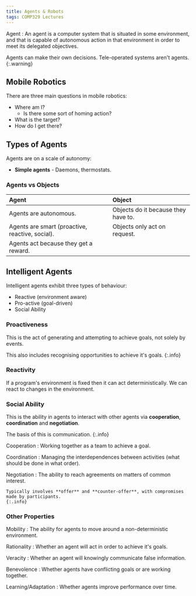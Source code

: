 ```yaml
---
title: Agents & Robots
tags: COMP329 Lectures
---
```


Agent
: An agent is a computer system that is situated in some environment, and that is capable of autonomous action in that environment in order to meet its delegated objectives.

Agents can make their own decisions. Tele-operated systems aren't agents.
{:.warning}

## Mobile Robotics
There are three main questions in mobile robotics:

* Where am I?
	* Is there some sort of homing action?
* What is the target?
* How do I get there?

## Types of Agents
Agents are on a scale of autonomy:

* **Simple agents** - Daemons, thermostats.

### Agents vs Objects

| Agent | Object |
| :-- | :-- |
| Agents are autonomous. | Objects do it because they have to. |
| Agents are smart (proactive, reactive, social). | Objects only act on request. |
| Agents act because they get a reward. | |

## Intelligent Agents
Intelligent agents exhibit three types of behaviour:

* Reactive (environment aware)
* Pro-active (goal-driven)
* Social Ability

### Proactiveness
This is the act of generating and attempting to achieve goals, not solely by events.

This also includes recognising opportunities to achieve it's goals.
{:.info}

### Reactivity
If a program's environment is fixed then it can act deterministically. We can react to changes in the environment.

### Social Ability
This is the ability in agents to interact with other agents via **cooperation**, **coordination** and **negotiation**.

The basis of this is communication.
{:.info}

Cooperation
: Working together as a team to achieve a goal.

Coordination
: Managing the interdependences between activities (what should be done in what order).

Negotiation
: The ability to reach agreements on matters of common interest.

	Typically involves **offer** and **counter-offer**, with compromises made by participants.
	{:.info}

### Other Properties

Mobility
: The ability for agents to move around a non-deterministic environment.

Rationality
: Whether an agent will act in order to achieve it's goals.

Veracity
: Whether an agent will knowingly communicate false information.

Benevolence
: Whether agents have conflicting goals or are working together.

Learning/Adaptation
: Whether agents improve performance over time.
